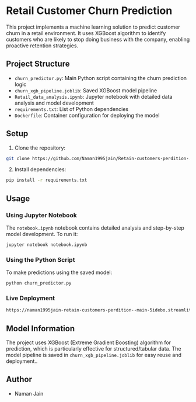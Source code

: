 # Retail Customer Churn Prediction

This project implements a machine learning solution to predict customer churn in a retail environment. It uses XGBoost algorithm to identify customers who are likely to stop doing business with the company, enabling proactive retention strategies.

## Project Structure

- `churn_predictor.py`: Main Python script containing the churn prediction logic
- `churn_xgb_pipeline.joblib`: Saved XGBoost model pipeline
- `Retail_data_analysis.ipynb`: Jupyter notebook with detailed data analysis and model development
- `requirements.txt`: List of Python dependencies
- `Dockerfile`: Container configuration for deploying the model

## Setup

1. Clone the repository:
```bash
git clone https://github.com/Naman1995jain/Retain-customers-perdition-.git
```

2. Install dependencies:
```bash
pip install -r requirements.txt
```

## Usage

### Using Jupyter Notebook
The `notebook.ipynb` notebook contains detailed analysis and step-by-step model development. To run it:
```bash
jupyter notebook notebook.ipynb
```

### Using the Python Script
To make predictions using the saved model:
```bash
python churn_predictor.py
```

### Live Deployment
```bash
https://naman1995jain-retain-customers-perdition--main-5idebo.streamlit.app/
```

## Model Information

The project uses XGBoost (Extreme Gradient Boosting) algorithm for prediction, which is particularly effective for structured/tabular data. The model pipeline is saved in `churn_xgb_pipeline.joblib` for easy reuse and deployment..

## Author

- Naman Jain
